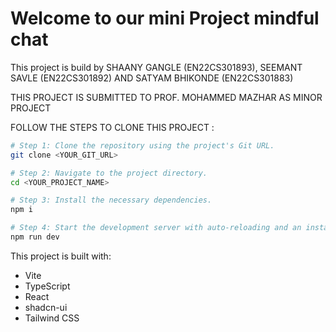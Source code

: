 # Welcome to our mini Project mindful chat 

This project is build by SHAANY GANGLE (EN22CS301893), SEEMANT SAVLE (EN22CS301892) AND SATYAM BHIKONDE (EN22CS301883)

THIS PROJECT IS SUBMITTED TO  PROF. MOHAMMED MAZHAR AS MINOR PROJECT 


FOLLOW THE STEPS TO CLONE THIS PROJECT :

```sh
# Step 1: Clone the repository using the project's Git URL.
git clone <YOUR_GIT_URL>

# Step 2: Navigate to the project directory.
cd <YOUR_PROJECT_NAME>

# Step 3: Install the necessary dependencies.
npm i

# Step 4: Start the development server with auto-reloading and an instant preview.
npm run dev
```


This project is built with:

- Vite
- TypeScript
- React
- shadcn-ui
- Tailwind CSS